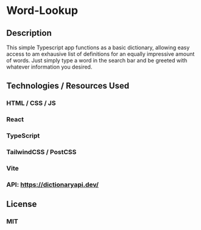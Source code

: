 # Word-Lookup

## Description
This simple Typescript app functions as a basic dictionary, allowing easy access to am exhausive list of definitions for an equally impressive amount of words. Just simply type a word in the search bar and be greeted with whatever information you desired.

## Technologies / Resources Used

### HTML / CSS / JS
### React
### TypeScript
### TailwindCSS / PostCSS
### Vite
### API: https://dictionaryapi.dev/

## License
### MIT
